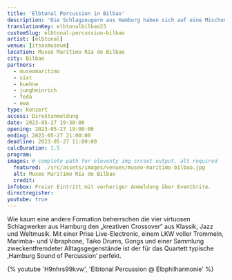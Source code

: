 ```yaml
---
title: 'Elbtonal Percussion in Bilbao'
description: 'Die Schlagzeugern aus Hamburg haben sich auf eine Mischung aus Klassik, Jazz und Weltmusik spezialisiert. Jetzt heißen wir sie in Bilbao willkommen.'
translationKey: elbtonalbilbao23
customSlug: elbtonal-percussion-bilbao
artist: [elbtonal]
venue: [itsasmuseum]
location: Museo Marítimo Ría de Bilbao
city: Bilbao
partners:
  - museomaritimo
  - sixt
  - kuehne
  - jungheinrich
  - feda
  - ewa
type: Konzert
access: Direktanmeldung
date: 2023-05-27 19:30:00
opening: 2023-05-27 19:00:00
ending: 2023-05-27 21:00:00
deadline: 2023-05-27 11:00:00
calcDuration: 1.5
program:
images: # complete path for eleventy img srcset output, alt required
  featured: ./src/assets/images/venues/museo-maritimo-bilbao.jpg
  alt: Museo Marítimo Ría de Bilbao
  credit:
infobox: Freier Eintritt mit vorheriger Anmeldung über Eventbrite.
directregister:
youtube: true
---
```


Wie kaum eine andere Formation beherrschen die vier virtuosen Schlagwerker aus Hamburg den „kreativen Crossover“ aus Klassik, Jazz und Weltmusik. Mit einer Prise Live-Electronic, einem LKW voller Trommeln, Marimba- und Vibraphone, Taiko Drums, Gongs und einer Sammlung zweckentfremdeter Alltagsgegenstände ist der für das Quartett typische ‚Hamburg Sound of Percussion’ perfekt.

{% youtube 'H9nhrs99kvw', 'Elbtonal Percussion @ Elbphilharmonie' %}
